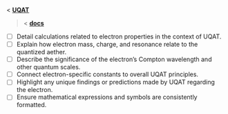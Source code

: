 <  **[UQAT](../../README.md)**
> < **[docs](../Introduction.md)**

<!-- TODO List for Electron_Properties.md -->
- [ ] Detail calculations related to electron properties in the context of UQAT.
- [ ] Explain how electron mass, charge, and resonance relate to the quantized aether.
- [ ] Describe the significance of the electron’s Compton wavelength and other quantum scales.
- [ ] Connect electron-specific constants to overall UQAT principles.
- [ ] Highlight any unique findings or predictions made by UQAT regarding the electron.
- [ ] Ensure mathematical expressions and symbols are consistently formatted.
